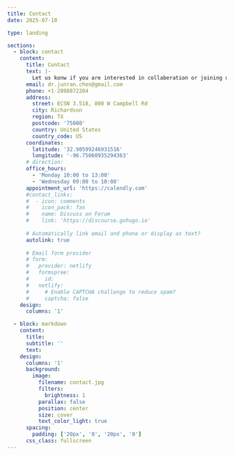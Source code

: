 ```yaml
---
title: Contact
date: 2025-07-10

type: landing

sections:
  - block: contact
    content:
      title: Contact
      text: |-
        Let us konw if you are interested in collaberation or joining us.
      email: dr.junran.chen@gmail.com
      phone: +1-2898872204
      address:
        street: ECSN 3.518, 800 W Campbell Rd
        city: Richardson
        region: TX
        postcode: '75080'
        country: United States
        country_code: US
      coordinates:
        latitude: '32.98599246931516'
        longitude: '-96.75060935294363'
      # direction: 
      office_hours:
        - 'Monday 10:00 to 13:00'
        - 'Wednesday 09:00 to 10:00'
      appointment_url: 'https://calendly.com'
      #contact_links:
      #  - icon: comments
      #    icon_pack: fas
      #    name: Discuss on Forum
      #    link: 'https://discourse.gohugo.io'
    
      # Automatically link email and phone or display as text?
      autolink: true
    
      # Email form provider
      # form:
      #   provider: netlify
      #   formspree:
      #     id:
      #   netlify:
      #     # Enable CAPTCHA challenge to reduce spam?
      #     captcha: false
    design:
      columns: '1'

  - block: markdown
    content:
      title:
      subtitle: ''
      text:
    design:
      columns: '1'
      background:
        image: 
          filename: contact.jpg
          filters:
            brightness: 1
          parallax: false
          position: center
          size: cover
          text_color_light: true
      spacing:
        padding: ['20px', '0', '20px', '0']
      css_class: fullscreen
---
```

